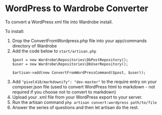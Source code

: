 # WordPress to Wardrobe Converter

To convert a WordPress xml file into Wardrobe install.

To install:
1. Drop the ConvertFromWordpress.php file into your app/commands directory of Wardrobe
2. Add the code below to ```start/artisan.php```
    ```
    $post = new Wardrobe\Repositories\DbPostRepository();
    $user = new Wardrobe\Repositories\DbUserRepository();

    $artisan->add(new ConvertFromWordPressCommand($post, $user));
    ```
2. Add ```"pixel418/markdownify": "dev-master"``` to the require entry on your composer.json file (used to convert WordPress html to markdown - not required if you choose not to convert to markdown)
3. Upload your .xml file from your WordPress export to your server.
4. Run the artisan command ```php artisan convert:wordpress path/to/file```
5. Answer the series of questions and then let artisan do the rest.

